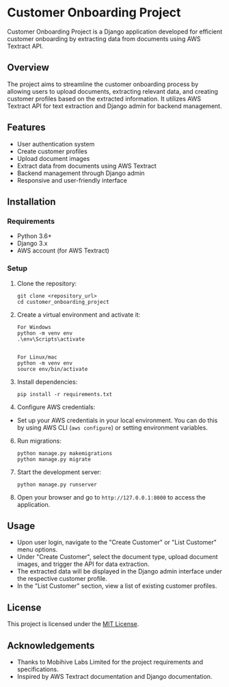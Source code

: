 # Customer Onboarding Project

Customer Onboarding Project is a Django application developed for efficient customer onboarding by extracting data from documents using AWS Textract API.

## Overview

The project aims to streamline the customer onboarding process by allowing users to upload documents, extracting relevant data, and creating customer profiles based on the extracted information. It utilizes AWS Textract API for text extraction and Django admin for backend management.

## Features

- User authentication system
- Create customer profiles
- Upload document images
- Extract data from documents using AWS Textract
- Backend management through Django admin
- Responsive and user-friendly interface

## Installation

### Requirements

- Python 3.6+
- Django 3.x
- AWS account (for AWS Textract)

### Setup

1. Clone the repository:
   
   ```
   git clone <repository_url>
   cd customer_onboarding_project
   
3. Create a virtual environment and activate it:
   
   ```
   For Windows
   python -m venv env
   .\env\Scripts\activate

   
   For Linux/mac
   python -m venv env
   source env/bin/activate
   
5. Install dependencies:
   
   ```
   pip install -r requirements.txt
   
7. Configure AWS credentials:
- Set up your AWS credentials in your local environment. You can do this by using AWS CLI (`aws configure`) or setting environment variables.

6. Run migrations:
   
   ```
   python manage.py makemigrations
   python manage.py migrate
   
8. Start the development server:
   
   ```
   python manage.py runserver
   
10. Open your browser and go to `http://127.0.0.1:8000` to access the application.

## Usage

- Upon user login, navigate to the "Create Customer" or "List Customer" menu options.
- Under "Create Customer", select the document type, upload document images, and trigger the API for data extraction.
- The extracted data will be displayed in the Django admin interface under the respective customer profile.
- In the "List Customer" section, view a list of existing customer profiles.

## License

This project is licensed under the [MIT License](LICENSE).

## Acknowledgements

- Thanks to Mobihive Labs Limited for the project requirements and specifications.
- Inspired by AWS Textract documentation and Django documentation.
